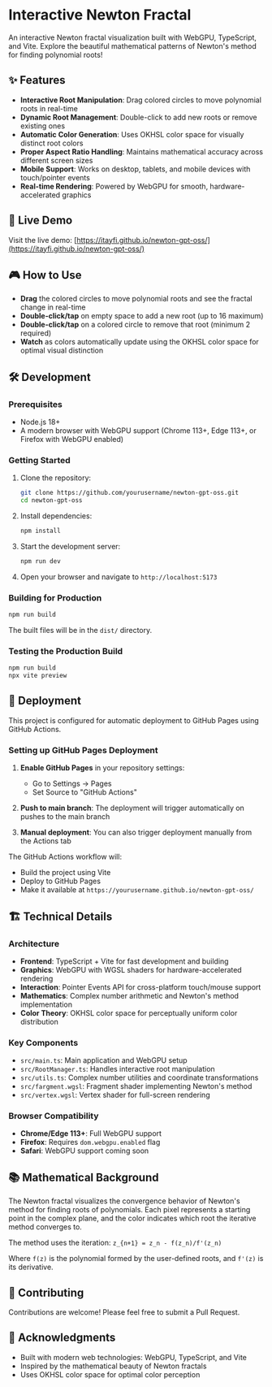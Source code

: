 # Interactive Newton Fractal

An interactive Newton fractal visualization built with WebGPU, TypeScript, and Vite. Explore the beautiful mathematical patterns of Newton's method for finding polynomial roots!

## ✨ Features

- **Interactive Root Manipulation**: Drag colored circles to move polynomial roots in real-time
- **Dynamic Root Management**: Double-click to add new roots or remove existing ones
- **Automatic Color Generation**: Uses OKHSL color space for visually distinct root colors
- **Proper Aspect Ratio Handling**: Maintains mathematical accuracy across different screen sizes
- **Mobile Support**: Works on desktop, tablets, and mobile devices with touch/pointer events
- **Real-time Rendering**: Powered by WebGPU for smooth, hardware-accelerated graphics

## 🚀 Live Demo

Visit the live demo: [https://itayfi.github.io/newton-gpt-oss/](https://itayfi.github.io/newton-gpt-oss/)

## 🎮 How to Use

- **Drag** the colored circles to move polynomial roots and see the fractal change in real-time
- **Double-click/tap** on empty space to add a new root (up to 16 maximum)
- **Double-click/tap** on a colored circle to remove that root (minimum 2 required)
- **Watch** as colors automatically update using the OKHSL color space for optimal visual distinction

## 🛠️ Development

### Prerequisites

- Node.js 18+ 
- A modern browser with WebGPU support (Chrome 113+, Edge 113+, or Firefox with WebGPU enabled)

### Getting Started

1. Clone the repository:
   ```bash
   git clone https://github.com/yourusername/newton-gpt-oss.git
   cd newton-gpt-oss
   ```

2. Install dependencies:
   ```bash
   npm install
   ```

3. Start the development server:
   ```bash
   npm run dev
   ```

4. Open your browser and navigate to `http://localhost:5173`

### Building for Production

```bash
npm run build
```

The built files will be in the `dist/` directory.

### Testing the Production Build

```bash
npm run build
npx vite preview
```

## 🚀 Deployment

This project is configured for automatic deployment to GitHub Pages using GitHub Actions.

### Setting up GitHub Pages Deployment

1. **Enable GitHub Pages** in your repository settings:
   - Go to Settings → Pages
   - Set Source to "GitHub Actions"

2. **Push to main branch**: The deployment will trigger automatically on pushes to the main branch

3. **Manual deployment**: You can also trigger deployment manually from the Actions tab

The GitHub Actions workflow will:
- Build the project using Vite
- Deploy to GitHub Pages
- Make it available at `https://yourusername.github.io/newton-gpt-oss/`

## 🏗️ Technical Details

### Architecture

- **Frontend**: TypeScript + Vite for fast development and building
- **Graphics**: WebGPU with WGSL shaders for hardware-accelerated rendering
- **Interaction**: Pointer Events API for cross-platform touch/mouse support
- **Mathematics**: Complex number arithmetic and Newton's method implementation
- **Color Theory**: OKHSL color space for perceptually uniform color distribution

### Key Components

- `src/main.ts`: Main application and WebGPU setup
- `src/RootManager.ts`: Handles interactive root manipulation
- `src/utils.ts`: Complex number utilities and coordinate transformations
- `src/fargment.wgsl`: Fragment shader implementing Newton's method
- `src/vertex.wgsl`: Vertex shader for full-screen rendering

### Browser Compatibility

- **Chrome/Edge 113+**: Full WebGPU support
- **Firefox**: Requires `dom.webgpu.enabled` flag
- **Safari**: WebGPU support coming soon

## 📚 Mathematical Background

The Newton fractal visualizes the convergence behavior of Newton's method for finding roots of polynomials. Each pixel represents a starting point in the complex plane, and the color indicates which root the iterative method converges to.

The method uses the iteration: `z_{n+1} = z_n - f(z_n)/f'(z_n)`

Where `f(z)` is the polynomial formed by the user-defined roots, and `f'(z)` is its derivative.

## 🤝 Contributing

Contributions are welcome! Please feel free to submit a Pull Request.

## 🙏 Acknowledgments

- Built with modern web technologies: WebGPU, TypeScript, and Vite
- Inspired by the mathematical beauty of Newton fractals
- Uses OKHSL color space for optimal color perception
